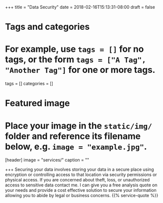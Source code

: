 +++
title = "Data Security"
date = 2018-02-16T15:13:31-08:00
draft = false

# Tags and categories
# For example, use `tags = []` for no tags, or the form `tags = ["A Tag", "Another Tag"]` for one or more tags.
tags = []
categories = []

# Featured image
# Place your image in the `static/img/` folder and reference its filename below, e.g. `image = "example.jpg"`.
[header]
image = "services/"
caption = ""

+++
Securing your data involves storing your data in a secure place using encryption or controlling access to that location via security permissions or physical access.
If you are concerned about theft, loss, or unauthorized access to sensitive data contact me. I can give you a free analysis quote on your needs and provide a cost effective solution to secure your information allowing you to abide by legal or business concerns.
{{% service-quote %}}